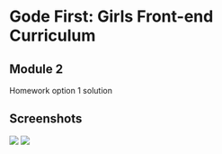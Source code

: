 # Gode First: Girls Front-end Curriculum

## Module 2

Homework option 1 solution 

## Screenshots

![](https://res.cloudinary.com/ninaw/image/upload/c_scale,h_700,w_511/v1588213835/homework_index_web_p5wvxd.png)
![](https://res.cloudinary.com/ninaw/image/upload/c_scale,h_700/v1588213826/homework_index_mobile_rwsw9o.png)
![]()
![]()
